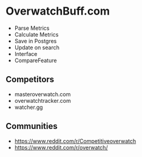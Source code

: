 # OverwatchBuff.com

- Parse Metrics
- Calculate Metrics
- Save in Postgres
- Update on search
- Interface
- CompareFeature

## Competitors
- masteroverwatch.com
- overwatchtracker.com
- watcher.gg

## Communities
- https://www.reddit.com/r/Competitiveoverwatch
- https://www.reddit.com/r/overwatch/

